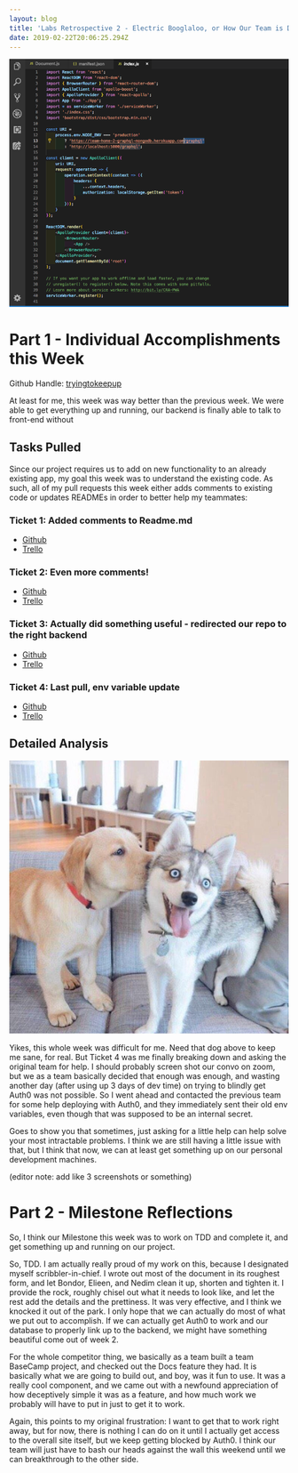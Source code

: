 ```yaml
---
layout: blog
title: 'Labs Retrospective 2 - Electric Booglaloo, or How Our Team is Doing Great'
date: 2019-02-22T20:06:25.294Z
---
```

![](/content/assets/backend-fix.png "Backend was finally fixed - Was a .env error")



# Part 1 - Individual Accomplishments this Week

Github Handle: [tryingtokeepup](https://github.com/tryingtokeepup)

At least for me, this week was way better than the previous week. We were able to get everything up and running, our backend is finally able to talk to front-end without

## Tasks Pulled

Since our project requires us to add on new functionality to an already existing app, my goal this week was to understand the existing code. As such, all of my pull requests this week either adds comments to existing code or updates READMEs in order to better help my teammates:

### Ticket 1: Added comments to Readme.md

* [Github](https://github.com/Lambda-School-Labs/labs-team-home/pull/247)
* [Trello](https://trello.com/c/oyd8ltxC/37-add-comments-to-readme)

### Ticket 2: Even more comments!

* [Github](https://github.com/Lambda-School-Labs/labs-team-home/pull/247)
* [Trello](https://trello.com/c/oyd8ltxC/37-add-comments-to-readme)

### Ticket 3: Actually did something useful - redirected our repo to the right backend

* [Github](https://github.com/Lambda-School-Labs/labs-team-home/pull/248)
* [Trello](https://trello.com/c/jTXWoQ2d/17-learn-graphql-apollo-prisma-kai)

### Ticket 4: Last pull, env variable update

* [Github](https://github.com/Lambda-School-Labs/labs-team-home/pull/271)
* [Trello](https://trello.com/c/jTXWoQ2d/17-learn-graphql-apollo-prisma-kai)

## Detailed Analysis

![](../assets/doggie_2.jpg)

Yikes, this whole week was difficult for me. Need that dog above to keep me sane, for real. But Ticket 4 was me finally breaking down and asking the original team for help. I should probably screen shot our convo on zoom, but we as a team basically decided that enough was enough, and wasting another day (after using up 3 days of dev time) on trying to blindly get Auth0 was not possible. So I went ahead and contacted the previous team for some help deploying with Auth0, and they immediately sent their old env variables, even though that was supposed to be an internal secret.

Goes to show you that sometimes, just asking for a little help can help solve your most intractable problems. I think we are still having a little issue with that, but I think that now, we can at least get something up on our personal development machines.

(editor note: add like 3 screenshots or something)

# Part 2 - Milestone Reflections

So, I think our Milestone this week was to work on TDD and complete it, and get something up and running on our project.

So, TDD. I am actually really proud of my work on this, because I designated myself scribbler-in-chief. I wrote out most of the document in its roughest form, and let Bondor, Elieen, and Nedim clean it up, shorten and tighten it. I provide the rock, roughly chisel out what it needs to look like, and let the rest add the details and the prettiness. It was very effective, and I think we knocked it out of the park. I only hope that we can actually do most of what we put out to accomplish. If we can actually get Auth0 to work and our database to properly link up to the backend, we might have something beautiful come out of week 2.

For the whole competitor thing, we basically as a team built a team BaseCamp project, and checked out the Docs feature they had. It is basically what we are going to build out, and boy, was it fun to use. It was a really cool component, and we came out with a newfound appreciation of how deceptively simple it was as a feature, and how much work we probably will have to put in just to get it to work.

Again, this points to my original frustration: I want to get that to work right away, but for now, there is nothing I can do on it until I actually get access to the overall site itself, but we keep getting blocked by Auth0. I think our team will just have to bash our heads against the wall this weekend until we can breakthrough to the other side.
